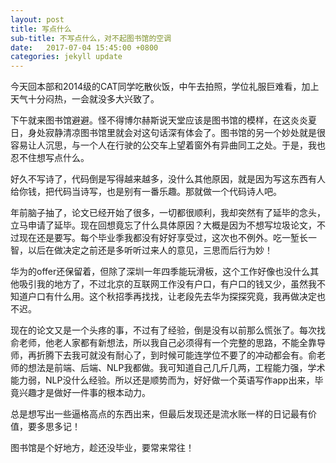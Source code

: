 ```yaml
---
layout: post
title: 写点什么
sub-title: 不写点什么，对不起图书馆的空调
date:   2017-07-04 15:45:00 +0800
categories: jekyll update
---
```

今天回本部和2014级的CAT同学吃散伙饭，中午去拍照，学位礼服巨难看，加上天气十分闷热，一会就没多大兴致了。

下午就来图书馆避避。怪不得博尔赫斯说天堂应该是图书馆的模样，在这炎炎夏日，身处寂静清凉图书馆里就会对这句话深有体会了。图书馆的另一个妙处就是很容易让人沉思，与一个人在行驶的公交车上望着窗外有异曲同工之处。于是，我也忍不住想写点什么。

好久不写诗了，代码倒是写得越来越多，没什么其他原因，就是因为写这东西有人给你钱，把代码当诗写，也是别有一番乐趣。那就做一个代码诗人吧。

年前脑子抽了，论文已经开始了很多，一切都很顺利，我却突然有了延毕的念头，立马申请了延毕。现在回想竟忘了什么具体原因？大概是因为不想写垃圾论文，不过现在还是要写。每个毕业季我都没有好好享受过，这次也不例外。吃一堑长一智，以后在做决定之前还是多听听过来人的意见，三思而后行为妙！

华为的offer还保留着，但除了深圳一年四季能玩滑板，这个工作好像也没什么其他吸引我的地方了，不过北京的互联网工作没有户口，有户口的钱又少，虽然我不知道户口有什么用。这个秋招季再找找，让老段先去华为探探究竟，我再做决定也不迟。

现在的论文又是一个头疼的事，不过有了经验，倒是没有以前那么慌张了。每次找俞老师，他老人家都有新想法，所以我自己必须得有一个完整的思路，不能全靠导师，再折腾下去我可就没有耐心了，到时候可能连学位不要了的冲动都会有。俞老师的想法是前端、后端、NLP我都做。我可知道自己几斤几两，工程能力强，学术能力弱，NLP没什么经验。所以还是顺势而为，好好做一个英语写作app出来，毕竟兴趣才是做好一件事的根本动力。

总是想写出一些逼格高点的东西出来，但最后发现还是流水账一样的日记最有价值，要多思多记！

图书馆是个好地方，趁还没毕业，要常来常往！










